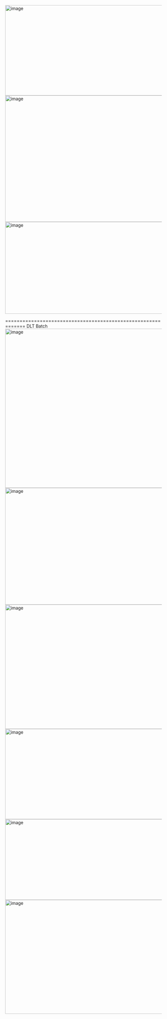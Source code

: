 <img width="1126" height="290" alt="image" src="https://github.com/user-attachments/assets/6a1f2c9d-7334-4e43-b74d-8857017bb3a6" />
<img width="921" height="406" alt="image" src="https://github.com/user-attachments/assets/76a22935-469f-4efe-8bb7-30ffc2dc6ad0" />
<img width="911" height="295" alt="image" src="https://github.com/user-attachments/assets/6eac9acd-be41-4de5-b9f9-a84d40527c88" />

=============================================================
DLT Batch
<img width="1103" height="511" alt="image" src="https://github.com/user-attachments/assets/283c635a-a125-4981-ad93-2c2eb9f81c03" />
<img width="924" height="375" alt="image" src="https://github.com/user-attachments/assets/c004c601-eb17-4a54-ab1a-10bb16438bd8" />
<img width="935" height="399" alt="image" src="https://github.com/user-attachments/assets/044cc9b5-f2ef-45e5-a1d4-3b9fc16b2fc6" />
<img width="937" height="290" alt="image" src="https://github.com/user-attachments/assets/fca80998-5555-43b4-b82f-cbff31c68fa3" />
<img width="890" height="259" alt="image" src="https://github.com/user-attachments/assets/e1b131ac-89e9-4a67-8f4c-7bbcc36e2bb9" />
<img width="610" height="366" alt="image" src="https://github.com/user-attachments/assets/11cbdf50-1b21-443e-a429-e8f3c9ec7289" />

